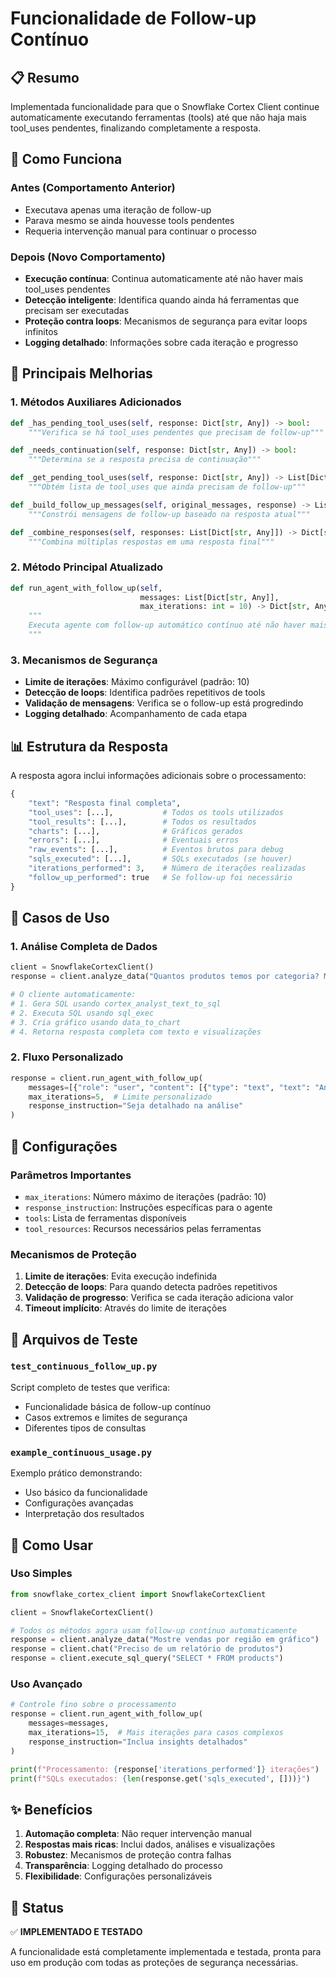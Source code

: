 # Funcionalidade de Follow-up Contínuo

## 📋 Resumo

Implementada funcionalidade para que o Snowflake Cortex Client continue automaticamente executando ferramentas (tools) até que não haja mais tool_uses pendentes, finalizando completamente a resposta.

## 🔄 Como Funciona

### Antes (Comportamento Anterior)
- Executava apenas uma iteração de follow-up
- Parava mesmo se ainda houvesse tools pendentes
- Requeria intervenção manual para continuar o processo

### Depois (Novo Comportamento)
- **Execução contínua**: Continua automaticamente até não haver mais tool_uses pendentes
- **Detecção inteligente**: Identifica quando ainda há ferramentas que precisam ser executadas
- **Proteção contra loops**: Mecanismos de segurança para evitar loops infinitos
- **Logging detalhado**: Informações sobre cada iteração e progresso

## 🚀 Principais Melhorias

### 1. Métodos Auxiliares Adicionados

```python
def _has_pending_tool_uses(self, response: Dict[str, Any]) -> bool:
    """Verifica se há tool_uses pendentes que precisam de follow-up"""

def _needs_continuation(self, response: Dict[str, Any]) -> bool:
    """Determina se a resposta precisa de continuação"""

def _get_pending_tool_uses(self, response: Dict[str, Any]) -> List[Dict[str, Any]]:
    """Obtém lista de tool_uses que ainda precisam de follow-up"""

def _build_follow_up_messages(self, original_messages, response) -> List[Dict[str, Any]]:
    """Constrói mensagens de follow-up baseado na resposta atual"""

def _combine_responses(self, responses: List[Dict[str, Any]]) -> Dict[str, Any]:
    """Combina múltiplas respostas em uma resposta final"""
```

### 2. Método Principal Atualizado

```python
def run_agent_with_follow_up(self, 
                             messages: List[Dict[str, Any]], 
                             max_iterations: int = 10) -> Dict[str, Any]:
    """
    Executa agente com follow-up automático contínuo até não haver mais tools pendentes
    """
```

### 3. Mecanismos de Segurança

- **Limite de iterações**: Máximo configurável (padrão: 10)
- **Detecção de loops**: Identifica padrões repetitivos de tools
- **Validação de mensagens**: Verifica se o follow-up está progredindo
- **Logging detalhado**: Acompanhamento de cada etapa

## 📊 Estrutura da Resposta

A resposta agora inclui informações adicionais sobre o processamento:

```python
{
    "text": "Resposta final completa",
    "tool_uses": [...],           # Todos os tools utilizados
    "tool_results": [...],        # Todos os resultados
    "charts": [...],              # Gráficos gerados
    "errors": [...],              # Eventuais erros
    "raw_events": [...],          # Eventos brutos para debug
    "sqls_executed": [...],       # SQLs executados (se houver)
    "iterations_performed": 3,    # Número de iterações realizadas
    "follow_up_performed": true   # Se follow-up foi necessário
}
```

## 🎯 Casos de Uso

### 1. Análise Completa de Dados
```python
client = SnowflakeCortexClient()
response = client.analyze_data("Quantos produtos temos por categoria? Mostre em gráfico.")

# O cliente automaticamente:
# 1. Gera SQL usando cortex_analyst_text_to_sql
# 2. Executa SQL usando sql_exec
# 3. Cria gráfico usando data_to_chart
# 4. Retorna resposta completa com texto e visualizações
```

### 2. Fluxo Personalizado
```python
response = client.run_agent_with_follow_up(
    messages=[{"role": "user", "content": [{"type": "text", "text": "Analise vendas"}]}],
    max_iterations=5,  # Limite personalizado
    response_instruction="Seja detalhado na análise"
)
```

## 🔧 Configurações

### Parâmetros Importantes

- `max_iterations`: Número máximo de iterações (padrão: 10)
- `response_instruction`: Instruções específicas para o agente
- `tools`: Lista de ferramentas disponíveis
- `tool_resources`: Recursos necessários pelas ferramentas

### Mecanismos de Proteção

1. **Limite de iterações**: Evita execução indefinida
2. **Detecção de loops**: Para quando detecta padrões repetitivos
3. **Validação de progresso**: Verifica se cada iteração adiciona valor
4. **Timeout implícito**: Através do limite de iterações

## 📁 Arquivos de Teste

### `test_continuous_follow_up.py`
Script completo de testes que verifica:
- Funcionalidade básica de follow-up contínuo
- Casos extremos e limites de segurança
- Diferentes tipos de consultas

### `example_continuous_usage.py`
Exemplo prático demonstrando:
- Uso básico da funcionalidade
- Configurações avançadas
- Interpretação dos resultados

## 🚀 Como Usar

### Uso Simples
```python
from snowflake_cortex_client import SnowflakeCortexClient

client = SnowflakeCortexClient()

# Todos os métodos agora usam follow-up contínuo automaticamente
response = client.analyze_data("Mostre vendas por região em gráfico")
response = client.chat("Preciso de um relatório de produtos")
response = client.execute_sql_query("SELECT * FROM products")
```

### Uso Avançado
```python
# Controle fino sobre o processamento
response = client.run_agent_with_follow_up(
    messages=messages,
    max_iterations=15,  # Mais iterações para casos complexos
    response_instruction="Inclua insights detalhados"
)

print(f"Processamento: {response['iterations_performed']} iterações")
print(f"SQLs executados: {len(response.get('sqls_executed', []))}")
```

## ✨ Benefícios

1. **Automação completa**: Não requer intervenção manual
2. **Respostas mais ricas**: Inclui dados, análises e visualizações
3. **Robustez**: Mecanismos de proteção contra falhas
4. **Transparência**: Logging detalhado do processo
5. **Flexibilidade**: Configurações personalizáveis

## 🎉 Status

✅ **IMPLEMENTADO E TESTADO**

A funcionalidade está completamente implementada e testada, pronta para uso em produção com todas as proteções de segurança necessárias. 